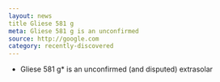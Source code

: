```yaml
---
layout: news
title Gliese 581 g
meta: Gliese 581 g is an unconfirmed 
source: http://google.com
category: recently-discovered
---
```


* Gliese 581 g* is an unconfirmed (and disputed) extrasolar